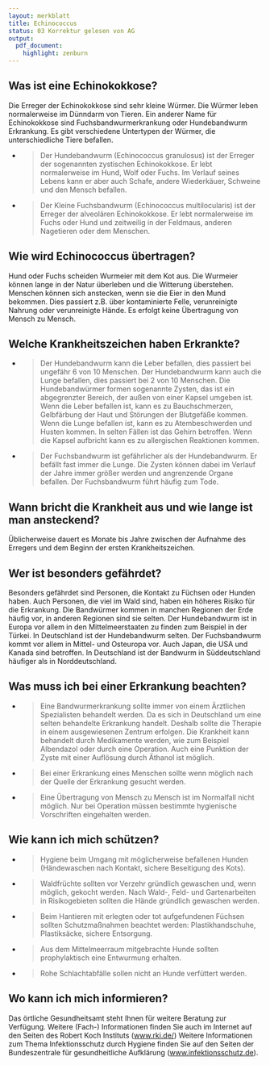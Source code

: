 ```yaml
---
layout: merkblatt
title: Echinococcus
status: 03 Korrektur gelesen von AG
output:
  pdf_document:
    highlight: zenburn
---
```

 
## Was ist eine Echinokokkose?

Die Erreger der Echinokokkose sind sehr kleine Würmer. Die Würmer leben
normalerweise im Dünndarm von Tieren. Ein anderer Name für Echinokokkose
sind Fuchsbandwurmerkrankung oder Hundebandwurm Erkrankung. Es gibt
verschiedene Untertypen der Würmer, die unterschiedliche Tiere befallen.

  - > Der Hundebandwurm (Echinococcus granulosus) ist der Erreger der
    > sogenannten zystischen Echinokokkose. Er lebt normalerweise im
    > Hund, Wolf oder Fuchs. Im Verlauf seines Lebens kann er aber auch
    > Schafe, andere Wiederkäuer, Schweine und den Mensch befallen.

  - > Der Kleine Fuchsbandwurm (Echinococcus multilocularis) ist der
    > Erreger der alveolären Echinokokkose. Er lebt normalerweise im
    > Fuchs oder Hund und zeitweilig in der Feldmaus, anderen Nagetieren
    > oder dem Menschen.

## Wie wird Echinococcus übertragen?

Hund oder Fuchs scheiden Wurmeier mit dem Kot aus. Die Wurmeier können
lange in der Natur überleben und die Witterung überstehen. Menschen
können sich anstecken, wenn sie die Eier in den Mund bekommen. Dies
passiert z.B. über kontaminierte Felle, verunreinigte Nahrung oder
verunreinigte Hände. Es erfolgt keine Übertragung von Mensch zu Mensch.

## Welche Krankheitszeichen haben Erkrankte?

  - > Der Hundebandwurm kann die Leber befallen, dies passiert bei
    > ungefähr 6 von 10 Menschen. Der Hundebandwurm kann auch die Lunge
    > befallen, dies passiert bei 2 von 10 Menschen. Die Hundebandwürmer
    > formen sogenannte Zysten, das ist ein abgegrenzter Bereich, der
    > außen von einer Kapsel umgeben ist. Wenn die Leber befallen ist,
    > kann es zu Bauchschmerzen, Gelbfärbung der Haut und Störungen der
    > Blutgefäße kommen. Wenn die Lunge befallen ist, kann es zu
    > Atembeschwerden und Husten kommen. In selten Fällen ist das Gehirn
    > betroffen. Wenn die Kapsel aufbricht kann es zu allergischen
    > Reaktionen kommen.

  - > Der Fuchsbandwurm ist gefährlicher als der Hundebandwurm. Er
    > befällt fast immer die Lunge. Die Zysten können dabei im Verlauf
    > der Jahre immer größer werden und angrenzende Organe befallen. Der
    > Fuchsbandwurm führt häufig zum Tode.

## Wann bricht die Krankheit aus und wie lange ist man ansteckend?

Üblicherweise dauert es Monate bis Jahre zwischen der Aufnahme des
Erregers und dem Beginn der ersten Krankheitszeichen.

## Wer ist besonders gefährdet?

Besonders gefährdet sind Personen, die Kontakt zu Füchsen oder Hunden
haben. Auch Personen, die viel im Wald sind, haben ein höheres Risiko
für die Erkrankung. Die Bandwürmer kommen in manchen Regionen der Erde
häufig vor, in anderen Regionen sind sie selten. Der Hundebandwurm ist
in Europa vor allem in den Mittelmeerstaaten zu finden zum Beispiel in
der Türkei. In Deutschland ist der Hundebandwurm selten. Der
Fuchsbandwurm kommt vor allem in Mittel- und Osteuropa vor. Auch Japan,
die USA und Kanada sind betroffen. In Deutschland ist der Bandwurm in
Süddeutschland häufiger als in Norddeutschland.

## Was muss ich bei einer Erkrankung beachten?

  - > Eine Bandwurmerkrankung sollte immer von einem Ärztlichen
    > Spezialisten behandelt werden. Da es sich in Deutschland um eine
    > selten behandelte Erkrankung handelt. Deshalb sollte die Therapie
    > in einem ausgewiesenen Zentrum erfolgen. Die Krankheit kann
    > behandelt durch Medikamente werden, wie zum Beispiel Albendazol
    > oder durch eine Operation. Auch eine Punktion der Zyste mit einer
    > Auflösung durch Äthanol ist möglich.

  - > Bei einer Erkrankung eines Menschen sollte wenn möglich nach der
    > Quelle der Erkrankung gesucht werden.

  - > Eine Übertragung von Mensch zu Mensch ist im Normalfall nicht
    > möglich. Nur bei Operation müssen bestimmte hygienische
    > Vorschriften eingehalten werden.

## Wie kann ich mich schützen?

  - > Hygiene beim Umgang mit möglicherweise befallenen Hunden
    > (Händewaschen nach Kontakt, sichere Beseitigung des Kots).

  - > Waldfrüchte sollten vor Verzehr gründlich gewaschen und, wenn
    > möglich, gekocht werden. Nach Wald-, Feld- und Gartenarbeiten in
    > Risikogebieten sollten die Hände gründlich gewaschen werden.

  - > Beim Hantieren mit erlegten oder tot aufgefundenen Füchsen sollten
    > Schutzmaßnahmen beachtet werden: Plastikhandschuhe, Plastiksäcke,
    > sichere Entsorgung.

  - > Aus dem Mittelmeerraum mitgebrachte Hunde sollten prophylaktisch
    > eine Entwurmung erhalten.

  - > Rohe Schlachtabfälle sollen nicht an Hunde verfüttert werden.

## Wo kann ich mich informieren?

Das örtliche Gesundheitsamt steht Ihnen für weitere Beratung zur
Verfügung. Weitere (Fach-) Informationen finden Sie auch im Internet
auf den Seiten des Robert Koch Instituts
([<span class="underline">www.rki.de/</span>](http://www.rki.de/))
Weitere Informationen zum Thema Infektionsschutz durch Hygiene finden
Sie auf den Seiten der Bundeszentrale für gesundheitliche Aufklärung
(www.infektionsschutz.de).
